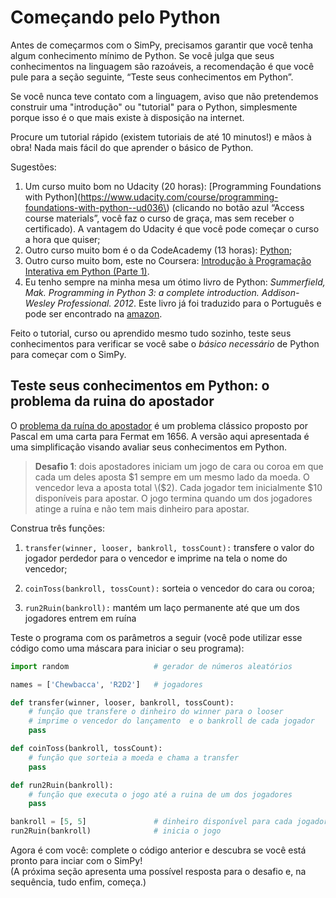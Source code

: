 # Começando pelo Python

Antes de começarmos com o SimPy, precisamos garantir que você tenha algum conhecimento mínimo de Python. Se você julga que seus conhecimentos na linguagem são razoáveis, a recomendação é que você pule para a seção seguinte,  “Teste seus conhecimentos em Python”.

Se você nunca teve contato com a linguagem, aviso que não pretendemos construir uma "introdução" ou "tutorial" para o Python, simplesmente porque isso é o que mais existe à disposição na internet.

Procure um tutorial rápido \(existem tutoriais de até 10 minutos!\) e mãos à obra! Nada mais fácil do que aprender o básico de Python.

Sugestões:

1. Um curso muito bom no Udacity \(20 horas\): [Programming Foundations with Python](https://www.udacity.com/course/programming-foundations-with-python--ud036\) \(clicando no botão azul “Access course materials”, você faz o curso de graça, mas sem receber o certificado). A vantagem do Udacity é que você pode começar o curso a hora que quiser;
2. Outro curso muito bom é o da CodeAcademy \(13 horas\): [Python](https://www.codecademy.com/pt-BR/learn/python);
3. Outro curso muito bom, este no Coursera: [Introdução à Programação Interativa em Python \(Parte 1\)](https://pt.coursera.org/course/interactivepython1).
4. Eu tenho sempre na minha mesa um ótimo livro de Python: _Summerfield, Mak. Programming in Python 3: a complete introduction. Addison-Wesley Professional. 2012_. Este livro já foi traduzido para o Português e pode ser encontrado na [amazon](http://www.amazon.com.br/Programa%C3%A7%C3%A3o-Em-Python-Mark-Summerfield/dp/8576083841/ref=sr_1_7?s=books&ie=UTF8&qid=1448738880&sr=1-7&keywords=python).

Feito o tutorial, curso ou aprendido mesmo tudo sozinho, teste seus conhecimentos para verificar se você sabe o _básico_ _necessário_ de Python para começar com o SimPy.

## Teste seus conhecimentos em Python: o problema da ruina do apostador

O [problema da ruína do apostador](http://en.wikipedia.org/wiki/Gambler%27s_ruin) é um problema clássico proposto por Pascal em uma carta para Fermat em 1656. A versão aqui apresentada é uma simplificação visando avaliar seus conhecimentos em Python.

> **Desafio 1**: dois apostadores iniciam um jogo de cara ou coroa em que cada um deles aposta $1 sempre em um mesmo lado da moeda. O vencedor leva a aposta total \($2\). Cada jogador tem inicialmente $10 disponíveis para apostar. O jogo termina quando um dos jogadores atinge a ruína e não tem mais dinheiro para apostar.

Construa três funções:

1. `transfer(winner, looser, bankroll, tossCount):` transfere o valor do jogador perdedor para o vencedor e imprime na tela o nome do vencedor;

2. `coinToss(bankroll, tossCount):` sorteia o vencedor do cara ou coroa;

3. `run2Ruin(bankroll):` mantém um laço permanente até que um dos jogadores entrem em ruína

Teste o programa com os parâmetros a seguir \(você pode utilizar esse código como uma máscara para iniciar o seu programa\):

```python
import random                   # gerador de números aleatórios

names = ['Chewbacca', 'R2D2']   # jogadores

def transfer(winner, looser, bankroll, tossCount):
    # função que transfere o dinheiro do winner para o looser
    # imprime o vencedor do lançamento  e o bankroll de cada jogador
    pass

def coinToss(bankroll, tossCount):
    # função que sorteia a moeda e chama a transfer
    pass

def run2Ruin(bankroll):
    # função que executa o jogo até a ruina de um dos jogadores
    pass

bankroll = [5, 5]               # dinheiro disponível para cada jogador
run2Ruin(bankroll)              # inicia o jogo
```

Agora é com você: complete o código anterior e descubra se você está pronto para inciar com o SimPy!  
\(A próxima seção apresenta uma possível resposta para o desafio e, na sequência, tudo enfim, começa.\)


